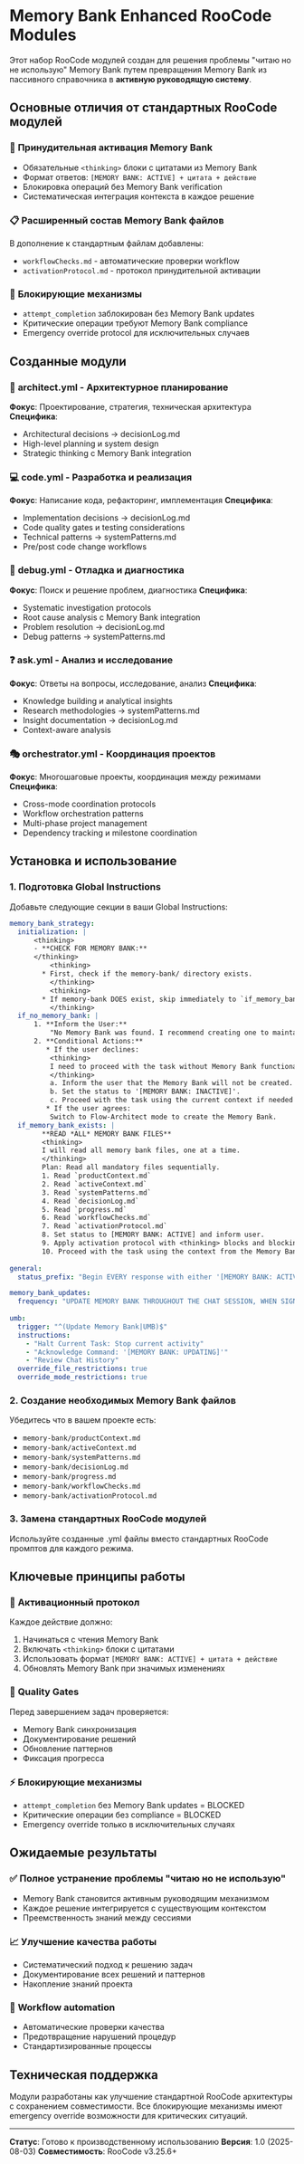 # Memory Bank Enhanced RooCode Modules

Этот набор RooCode модулей создан для решения проблемы "читаю но не использую" Memory Bank путем превращения Memory Bank из пассивного справочника в **активную руководящую систему**.

## Основные отличия от стандартных RooCode модулей

### 🔧 **Принудительная активация Memory Bank**
- Обязательные `<thinking>` блоки с цитатами из Memory Bank
- Формат ответов: `[MEMORY BANK: ACTIVE] + цитата + действие`
- Блокировка операций без Memory Bank verification
- Систематическая интеграция контекста в каждое решение

### 📋 **Расширенный состав Memory Bank файлов**
В дополнение к стандартным файлам добавлены:
- `workflowChecks.md` - автоматические проверки workflow
- `activationProtocol.md` - протокол принудительной активации

### 🚫 **Блокирующие механизмы**
- `attempt_completion` заблокирован без Memory Bank updates
- Критические операции требуют Memory Bank compliance
- Emergency override protocol для исключительных случаев

## Созданные модули

### 📐 **architect.yml** - Архитектурное планирование
**Фокус**: Проектирование, стратегия, техническая архитектура
**Специфика**: 
- Architectural decisions → decisionLog.md
- High-level planning и system design
- Strategic thinking с Memory Bank integration

### 💻 **code.yml** - Разработка и реализация
**Фокус**: Написание кода, рефакторинг, имплементация
**Специфика**:
- Implementation decisions → decisionLog.md
- Code quality gates и testing considerations
- Technical patterns → systemPatterns.md
- Pre/post code change workflows

### 🐛 **debug.yml** - Отладка и диагностика
**Фокус**: Поиск и решение проблем, диагностика
**Специфика**:
- Systematic investigation protocols
- Root cause analysis с Memory Bank integration
- Problem resolution → decisionLog.md
- Debug patterns → systemPatterns.md

### ❓ **ask.yml** - Анализ и исследование
**Фокус**: Ответы на вопросы, исследование, анализ
**Специфика**:
- Knowledge building и analytical insights
- Research methodologies → systemPatterns.md
- Insight documentation → decisionLog.md
- Context-aware analysis

### 🎭 **orchestrator.yml** - Координация проектов
**Фокус**: Многошаговые проекты, координация между режимами
**Специфика**:
- Cross-mode coordination protocols
- Workflow orchestration patterns
- Multi-phase project management
- Dependency tracking и milestone coordination

## Установка и использование

### 1. **Подготовка Global Instructions**
Добавьте следующие секции в ваши Global Instructions:

```yaml
memory_bank_strategy:
  initialization: |
      <thinking>
      - **CHECK FOR MEMORY BANK:**
      </thinking>
          <thinking>
        * First, check if the memory-bank/ directory exists.
          </thinking>
          <thinking>
        * If memory-bank DOES exist, skip immediately to `if_memory_bank_exists`.
          </thinking>
  if_no_memory_bank: |
      1. **Inform the User:**  
          "No Memory Bank was found. I recommend creating one to maintain project context. Would you like to switch to Flow-Architect mode to do this?"
      2. **Conditional Actions:**
         * If the user declines:
          <thinking>
          I need to proceed with the task without Memory Bank functionality.
          </thinking>
          a. Inform the user that the Memory Bank will not be created.
          b. Set the status to '[MEMORY BANK: INACTIVE]'.
          c. Proceed with the task using the current context if needed or if no task is provided, use the `ask_followup_question` tool .
         * If the user agrees:
          Switch to Flow-Architect mode to create the Memory Bank.
  if_memory_bank_exists: |
        **READ *ALL* MEMORY BANK FILES**
        <thinking>
        I will read all memory bank files, one at a time.
        </thinking>
        Plan: Read all mandatory files sequentially.
        1. Read `productContext.md`
        2. Read `activeContext.md` 
        3. Read `systemPatterns.md` 
        4. Read `decisionLog.md` 
        5. Read `progress.md` 
        6. Read `workflowChecks.md`
        7. Read `activationProtocol.md`
        8. Set status to [MEMORY BANK: ACTIVE] and inform user.
        9. Apply activation protocol with <thinking> blocks and blocking mechanisms
        10. Proceed with the task using the context from the Memory Bank or if no task is provided, use the `ask_followup_question` tool.
      
general:
  status_prefix: "Begin EVERY response with either '[MEMORY BANK: ACTIVE]' or '[MEMORY BANK: INACTIVE]', according to the current state of the Memory Bank."

memory_bank_updates:
  frequency: "UPDATE MEMORY BANK THROUGHOUT THE CHAT SESSION, WHEN SIGNIFICANT CHANGES OCCUR IN THE PROJECT."
  
umb:
  trigger: "^(Update Memory Bank|UMB)$"
  instructions:
    - "Halt Current Task: Stop current activity"
    - "Acknowledge Command: '[MEMORY BANK: UPDATING]'"
    - "Review Chat History"
  override_file_restrictions: true
  override_mode_restrictions: true
```

### 2. **Создание необходимых Memory Bank файлов**
Убедитесь что в вашем проекте есть:
- `memory-bank/productContext.md`
- `memory-bank/activeContext.md`
- `memory-bank/systemPatterns.md`
- `memory-bank/decisionLog.md`
- `memory-bank/progress.md`
- `memory-bank/workflowChecks.md`
- `memory-bank/activationProtocol.md`

### 3. **Замена стандартных RooCode модулей**
Используйте созданные .yml файлы вместо стандартных RooCode промптов для каждого режима.

## Ключевые принципы работы

### 🎯 **Активационный протокол**
Каждое действие должно:
1. Начинаться с чтения Memory Bank
2. Включать `<thinking>` блоки с цитатами
3. Использовать формат `[MEMORY BANK: ACTIVE] + цитата + действие`
4. Обновлять Memory Bank при значимых изменениях

### 🚪 **Quality Gates**
Перед завершением задач проверяется:
- Memory Bank синхронизация
- Документирование решений
- Обновление паттернов
- Фиксация прогресса

### ⚡ **Блокирующие механизмы**
- `attempt_completion` без Memory Bank updates = BLOCKED
- Критические операции без compliance = BLOCKED  
- Emergency override только в исключительных случаях

## Ожидаемые результаты

### ✅ **Полное устранение проблемы "читаю но не использую"**
- Memory Bank становится активным руководящим механизмом
- Каждое решение интегрируется с существующим контекстом
- Преемственность знаний между сессиями

### 📈 **Улучшение качества работы**
- Систематический подход к решению задач
- Документирование всех решений и паттернов
- Накопление знаний проекта

### 🔄 **Workflow automation**
- Автоматические проверки качества
- Предотвращение нарушений процедур
- Стандартизированные процессы

## Техническая поддержка

Модули разработаны как улучшение стандартной RooCode архитектуры с сохранением совместимости. Все блокирующие механизмы имеют emergency override возможности для критических ситуаций.

---

**Статус**: Готово к производственному использованию
**Версия**: 1.0 (2025-08-03)
**Совместимость**: RooCode v3.25.6+
